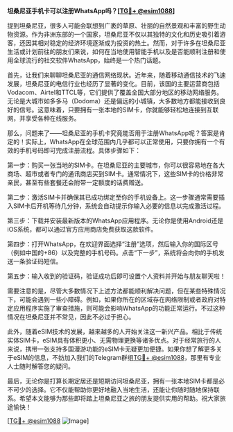 **坦桑尼亚手机卡可以注册WhatsApp吗？[[TG💪+ @esim1088](https://t.me/s/esim1088)]**

提到坦桑尼亚，很多人可能会联想到广袤的草原、壮丽的自然景观和丰富的野生动物资源。作为非洲东部的一个国家，坦桑尼亚不仅以其独特的文化和历史吸引着游客，还因其相对稳定的经济环境逐渐成为投资的热土。然而，对于许多在坦桑尼亚生活或计划前往的朋友们来说，如何在当地使用智能手机以及是否能顺利注册和使用全球流行的社交软件WhatsApp，始终是一个热门话题。

首先，让我们来聊聊坦桑尼亚的通信网络现状。近年来，随着移动通信技术的飞速发展，坦桑尼亚的电信行业也经历了显著的变化。目前，该国的主要运营商包括Vodacom、Airtel和TTCL等，它们提供了覆盖全国大部分地区的移动网络服务。无论是大城市如多多马（Dodoma）还是偏远的小城镇，大多数地方都能接收到良好的信号。这意味着，只要拥有一张本地的SIM卡，你就能够轻松地连接到互联网，并享受各种在线服务。

那么，问题来了——坦桑尼亚的手机卡究竟能否用于注册WhatsApp呢？答案是肯定的！实际上，WhatsApp在全球范围内几乎都可以正常使用，只要你拥有一个有效的手机号码即可完成注册流程。具体步骤如下：

第一步：购买一张当地的SIM卡。在坦桑尼亚的主要城市，你可以很容易地在各大商场、超市或者专门的通讯商店买到SIM卡。通常情况下，这些SIM卡的价格非常亲民，甚至有些套餐还会附带一定额度的话费赠送。

第二步：激活SIM卡并确保其已成功绑定至你的手机设备上。这一步骤通常需要插入SIM卡后开机等待几分钟，系统会自动提示你输入必要的信息以完成激活过程。

第三步：下载并安装最新版本的WhatsApp应用程序。无论你是使用Android还是iOS系统，都可以通过官方应用商店免费获取这款软件。

第四步：打开WhatsApp，在欢迎界面选择“注册”选项，然后输入你的国际区号（例如中国的+86）以及完整的手机号码。点击“下一步”，系统将会向你的手机发送一条验证码短信。

第五步：输入收到的验证码，验证成功后即可设置个人资料并开始与朋友聊天啦！

需要注意的是，尽管大多数情况下上述方法都能顺利解决问题，但在某些特殊情况下，可能会遇到一些小障碍。例如，如果你所在的区域存在网络限制或者政府对特定应用程序实施了审查措施，则可能会影响WhatsApp的功能正常运行。不过这种情况在坦桑尼亚并不常见，因此不必过于担心。

此外，随着eSIM技术的发展，越来越多的人开始关注这一新兴产品。相比于传统实体SIM卡，eSIM具有体积更小、无需物理更换等诸多优点。对于经常旅行的人来说，携带一张支持多国漫游功能的eSIM卡无疑更加便捷。如果你想了解更多关于eSIM的信息，不妨加入我们的Telegram群组[TG💪+ @esim1088](https://t.me/s/esim1088)，那里有专业人士随时解答您的疑问。

最后，无论你是打算长期定居还是短期访问坦桑尼亚，拥有一张本地SIM卡都是必不可少的选择。它不仅能帮助你更好地融入当地生活，还能让你随时随地保持联系。希望本文能够为那些即将踏上坦桑尼亚之旅的朋友提供实用的帮助。祝大家旅途愉快！

[[TG💪+ @esim1088](https://t.me/s/esim1088) ![Image](https://i.postimg.cc/4NQfJmqS/Snipaste-2025-05-13-00-14-12.png)]